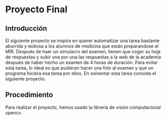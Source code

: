 # Proyecto Final
## Introducción
El siguiente proyecto se inspira en querer automatizar una tarea bastante
aburrida y tediosa a los alumnos de medicina que están preparandose el MIR.
Después de haer un simulacro del examen, tienen que coger su hoja de respuestas
y subir una por una las respuestas a la web de la academia después de haber hecho
un examen de 4 horas de duración. Para evitar esta tarea, lo ideal es que 
pudieran hacer una foto al examen y que un programa hiciera esa tarea por
ellos. En solventar esta tarea consiste el siguiente proyecto.

## Procedimiento
Para realizar el proyecto, hemos usado la librería de visión computacional 
opencv. 